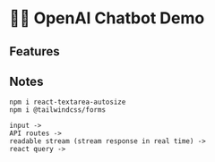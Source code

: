 # 🤖💬 OpenAI Chatbot Demo

## Features

## Notes

```
npm i react-textarea-autosize
npm i @tailwindcss/forms
```

```
input ->
API routes ->
readable stream (stream response in real time) ->
react query ->
```
